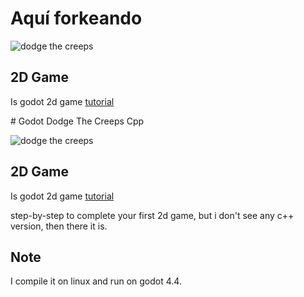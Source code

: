 # Aquí forkeando
<p>
<img src="https://docs.godotengine.org/en/stable/_images/dodge_preview.gif" alt="dodge the creeps">
</p>

## 2D Game
<p>
  Is godot 2d game <a href="https://docs.godotengine.org/en/stable/getting_started/first_2d_game/index.html">tutorial</a>
</p>
# Godot Dodge The Creeps Cpp
<p>
<img src="https://docs.godotengine.org/en/stable/_images/dodge_preview.gif" alt="dodge the creeps">
</p>

## 2D Game
<p>
  Is godot 2d game <a href="https://docs.godotengine.org/en/stable/getting_started/first_2d_game/index.html">tutorial</a>
</p>
step-by-step to complete your first 2d game, but i don't see any c++ version, then there it is. 

## Note
I compile it on linux and run on godot 4.4.
